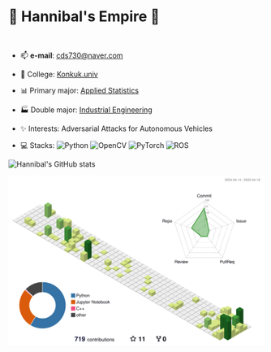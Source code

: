 # 👑 Hannibal's Empire 👑
<br>

- 📫 **e-mail**:  cds730@naver.com

- 🏫 College:  [Konkuk.univ](https://www.konkuk.ac.kr/konkuk/index.do)

- 📊 Primary major:  [Applied Statistics](https://stat.konkuk.ac.kr/stat/index.do)
- 🏭 Double major:  [Industrial Engineering](https://kies.konkuk.ac.kr/kies/index.do)

- ✨ Interests:  Adversarial Attacks for Autonomous Vehicles

- 💻 Stacks: ![Python](https://img.shields.io/badge/Python-3776AB?style=for-the-badge&logo=Python&logoColor=white) ![OpenCV](https://img.shields.io/badge/opencv-5C3EE8?style=for-the-badge&logo=opencv&logoColor=white) ![PyTorch](https://img.shields.io/badge/PyTorch-EE4C2C?style=for-the-badge&logo=PyTorch&logoColor=white) ![ROS](https://img.shields.io/badge/ROS-22314E?style=for-the-badge&logo=ROS&logoColor=white) 


![Hannibal's GitHub stats](https://github-readme-stats.vercel.app/api?username=Hannibal730&show_icons=true&count_private=true&theme=radical)



![](./profile-3d-contrib/profile-green-animate.svg)




